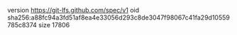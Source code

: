 version https://git-lfs.github.com/spec/v1
oid sha256:a88fc94a3fd51af8ea4e33056d293c8de3047f98067c41fa29d10559785c8374
size 17806
